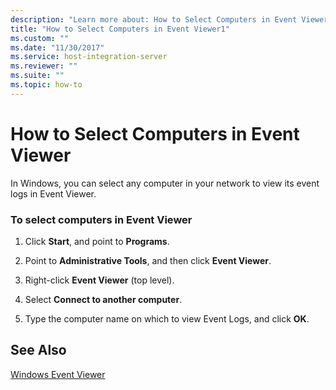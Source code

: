 ```yaml
---
description: "Learn more about: How to Select Computers in Event Viewer"
title: "How to Select Computers in Event Viewer1"
ms.custom: ""
ms.date: "11/30/2017"
ms.service: host-integration-server
ms.reviewer: ""
ms.suite: ""
ms.topic: how-to
---
```

# How to Select Computers in Event Viewer
In Windows, you can select any computer in your network to view its event logs in Event Viewer.  
  
### To select computers in Event Viewer  
  
1.  Click **Start**, and point to **Programs**.  
  
2.  Point to **Administrative Tools**, and then click **Event Viewer**.  
  
3.  Right-click **Event Viewer** (top level).  
  
4.  Select **Connect to another computer**.  
  
5.  Type the computer name on which to view Event Logs, and click **OK**.  
  
## See Also  
 [Windows Event Viewer](../core/windows-event-viewer1.md)
